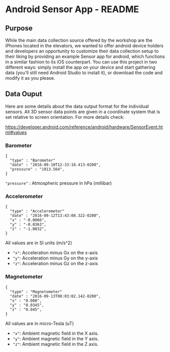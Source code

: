 # Android Sensor App - README

## Purpose

While the main data collection source offered by the workshop are the iPhones located in the elevators, we wanted 
to offer android device holders and developers an opportunity to customize their data collection setup to their liking by providing
an example Sensor app for android, which functions in a similar fashion to its iOS counterpart. You can use this project in two different
ways: simply install the app on your device and start gathering data (you'll still need Android Studio to install it), or download the code 
and modify it as you please.

## Data Ouput

Here are some details about the data output format for the individual sensors. All 3D sensor data points are given in a coordinate system that is set relative to screen orientation. For more details check:

https://developer.android.com/reference/android/hardware/SensorEvent.html#values

### Barometer

````
{
  "type" : "Barometer"
  "date" : "2016-09-10T12:33:18.413-0200",
  "pressure" : "1013.564",
}
````
`"pressure"` : Atmospheric pressure in hPa (millibar)

### Accelerometer

````
{
  "type" : "Accelerometer"
  "date" : "2016-09-12T13:43:08.322-0200",
  "x" : "-0.0066",
  "y" : "-0.0363",
  "z" : "-1.0032",
}
````
All values are in SI units (m/s^2)
* `"x"`: Acceleration minus Gx on the x-axis
* `"y"`: Acceleration minus Gy on the y-axis
* `"z"`: Acceleration minus Gz on the z-axis

### Magnetometer

````
{
  "type" : "Magnetometer"
  "date" : "2016-09-13T08:03:02.142-0200",
  "x" : "0.008",
  "y" : "0.0345",
  "z" : "0.045",
}
````
All values are in micro-Tesla (uT)
* `"x"`: Ambient magnetic field in the X axis.
* `"y"`: Ambient magnetic field in the Y axis.
* `"z"`: Ambient magnetic field in the Z axis.






